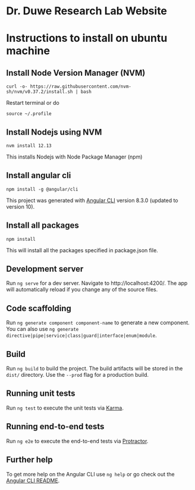 # Dr. Duwe Research Lab Website

# Instructions to install on ubuntu machine

## Install Node Version Manager (NVM)

`curl -o- https://raw.githubusercontent.com/nvm-sh/nvm/v0.37.2/install.sh | bash`

Restart terminal or do 

`source ~/.profile`

## Install Nodejs using NVM

`nvm install 12.13`

This installs Nodejs with Node Package Manager (npm) 

## Install angular cli

`npm install -g @angular/cli`

This project was generated with [Angular CLI](https://github.com/angular/angular-cli) version 8.3.0 (updated to version 10).

## Install all packages

`npm install`

This will install all the packages specified in package.json file.

## Development server

Run `ng serve` for a dev server. Navigate to http://localhost:4200/. The app will automatically reload if you change any of the source files.

## Code scaffolding

Run `ng generate component component-name` to generate a new component. You can also use `ng generate directive|pipe|service|class|guard|interface|enum|module`.

## Build

Run `ng build` to build the project. The build artifacts will be stored in the `dist/` directory. Use the `--prod` flag for a production build.

## Running unit tests

Run `ng test` to execute the unit tests via [Karma](https://karma-runner.github.io).

## Running end-to-end tests

Run `ng e2e` to execute the end-to-end tests via [Protractor](http://www.protractortest.org/).

## Further help

To get more help on the Angular CLI use `ng help` or go check out the [Angular CLI README](https://github.com/angular/angular-cli/blob/master/README.md).
